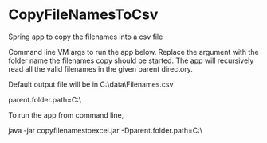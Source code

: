 # CopyFileNamesToCsv

Spring app to copy the filenames into a csv file

Command line VM args to run the app below. Replace the argument with the folder name the filenames copy should be started. The app will recursively read all the valid filenames in the given parent directory.

Default output file will be in C:\data\Filenames.csv

parent.folder.path=C:\

To run the app from command line,

java -jar copyfilenamestoexcel.jar -Dparent.folder.path=C:\
